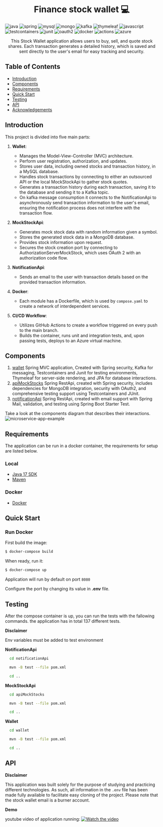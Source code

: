 [JAVASCRIPT__BADGE]: https://img.shields.io/badge/Javascript-000?style=for-the-badge&logo=javascript
[THYMELEAF__BADGE]: https://img.shields.io/badge/Thymeleaf-%23005C0F.svg?style=for-the-badge&logo=Thymeleaf&logoColor=white
[MYSQL__BADGE]: https://img.shields.io/badge/mysql-4479A1.svg?style=for-the-badge&logo=mysql&logoColor=white
[KAFKA__BADGE]: https://img.shields.io/badge/Apache%20Kafka-000?style=for-the-badge&logo=apachekafka
[TESTCONTAINERS__BADGE]: https://img.shields.io/badge/Testcontainers-%23316192?style=for-the-badge&logo=box&logoColor=white
[JUNIT__BADGE]: https://img.shields.io/badge/JUnit-C71A36?style=for-the-badge&logo=openjdk&logoColor=white
[JAVA_BADGE]:https://img.shields.io/badge/java-%23ED8B00.svg?style=for-the-badge&logo=openjdk&logoColor=white
[SPRING_BADGE]: https://img.shields.io/badge/spring-%236DB33F.svg?style=for-the-badge&logo=spring&logoColor=white
[MONGO_BADGE]:https://img.shields.io/badge/MongoDB-%234ea94b.svg?style=for-the-badge&logo=mongodb&logoColor=white
[AZURE_BADGE]:https://img.shields.io/badge/azure-%230072C6.svg?style=for-the-badge&logo=microsoftazure&logoColor=white
[OAUTH2_BADGE]:https://img.shields.io/badge/Auth0-EB5424?logo=auth0&logoColor=fff&style=for-the-badge
[ACTIONS_BADGE]:https://img.shields.io/badge/GitHub%20Actions-2088FF?logo=githubactions&logoColor=fff&style=for-the-badge
[DOCKER_BADGE]:https://img.shields.io/badge/Docker-2496ED?logo=docker&logoColor=fff&style=for-the-badge

<h1 align="center" style="font-weight: bold;">Finance stock wallet 💻</h1>

![java][JAVA_BADGE]
![spring][SPRING_BADGE]
![mysql][MYSQL__BADGE]
![mongo][MONGO_BADGE]
![kafka][KAFKA__BADGE]
![thymeleaf][THYMELEAF__BADGE]
![javascript][JAVASCRIPT__BADGE]
![testcontainers][TESTCONTAINERS__BADGE]
![junit][JUNIT__BADGE]
![oauth2][OAUTH2_BADGE]
![docker][DOCKER_BADGE]
![actions][ACTIONS_BADGE]
![azure][AZURE_BADGE]

<p align="center">
  This Stock Wallet application allows users to buy, sell, and quote stock shares. Each transaction generates a detailed history, which is saved and sent directly to the user's email for easy tracking and security.
</p>


## Table of Contents

- [Introduction](#introduction)
- [Components](#components)
- [Requirements](#requirements)
- [Quick Start](#quick-start)
- [Testing](#testing)
- [API](#requirements)
- [Acknowledgements](#acknowledgements)




## Introduction

This project is divided into five main parts:

1. **Wallet**:
   - Manages the Model-View-Controller (MVC) architecture.
   - Perform user registration, authorization, and updates.
   - Stores user data, including owned stocks and transaction history, in a MySQL database.
   - Handles stock transactions by connecting to either an outsourced API or the local MockStockApi to gather stock quotes.
   - Generates a transaction history during each transaction, saving it to the database and sending it to a Kafka topic.
   - On kafka message consumption it connects to the NotificationApi to asynchronously send transaction information to the user's email, ensuring the notification process does not interfere with the transaction flow.

2. **MockStockApi**:
   - Generates mock stock data with random information given a symbol.
   - Stores the generated stock data in a MongoDB database.
   - Provides stock information upon request.
   - Secures the stock creation port by connecting to AuthorizationServerMockStock, which uses OAuth 2 with an authorization code flow.

3. **NotificationApi**:
   - Sends an email to the user with transaction details based on the provided transaction information.

4. **Docker**:
   - Each module has a Dockerfile, which is used by `compose.yaml` to create a network of interdependent services.

5. **CI/CD Workflow**:
   - Utilizes GitHub Actions to create a workflow triggered on every push to the main branch.
   - Builds the container, runs unit and integration tests, and, upon passing tests, deploys to an Azure virtual machine.

## Components

1. [wallet](/wallet) Spring MVC application, Created with Spring security, Kafka for messaging, Testcontainers and Junit for testing environments, Thymeleaf for server-side rendering, and JPA for database interactions.
2. [apiMockStocks](/apiMockStocks) Spring RestApi, created with Spring security, includes dependencies for MongoDB integration, security with OAuth2, and comprehensive testing support using Testcontainers and JUnit.
3. [notificationApi](/notificationApi) Spring RestApi, created with email support with Spring Mail, validation, and testing using Spring Boot Starter Test.

Take a look at the components diagram that describes their interactions.
![microservice-app-example](https://github.com/user-attachments/assets/2d3bafd8-3bd8-4b60-9fa1-3ac2295d919c)


## Requirements
The application can be run in a docker container, the requirements for setup are listed below.

### Local
* [Java 17 SDK](https://www.oracle.com/java/technologies/javase/jdk17-archive-downloads.html)
* [Maven](https://maven.apache.org/download.cgi)


### Docker
* [Docker](https://www.docker.com/get-docker)


## Quick Start

### Run Docker

First build the image:
```bash
$ docker-compose build
```

When ready, run it:
```bash
$ docker-compose up
```

Application will run by default on port `8080`

Configure the port by changing its value in __.env__ file.


## Testing
After the compose container is up, you can run the tests with the fallowing commands.
the application has in total 137 different tests.

**Disclaimer**

Env variables must be added to test environment

**NotificationApi**
```bash
  cd notificationApi
```

```bash
  mvn -B test --file pom.xml
```

```bash
  cd ..
```

**MockStockApi**
```bash
  cd apiMockStocks
```

```bash
  mvn -B test --file pom.xml
```

```bash
  cd ..
```

**Wallet**
```bash
  cd wallet
```

```bash
  mvn -B test --file pom.xml
```

```bash
  cd ..
```

## API

**Disclaimer**

This application was built solely for the purpose of studying and practicing different technologies. As such, all information in the `.env` file has been made fully available to facilitate easy cloning of the project. Please note that the stock wallet email is a burner account.

**Demo**

youtube video of application running: [![Watch the video](https://img.youtube.com/vi/1gbRvNPtIts/maxresdefault.jpg)](https://www.youtube.com/watch?v=1gbRvNPtIts)
